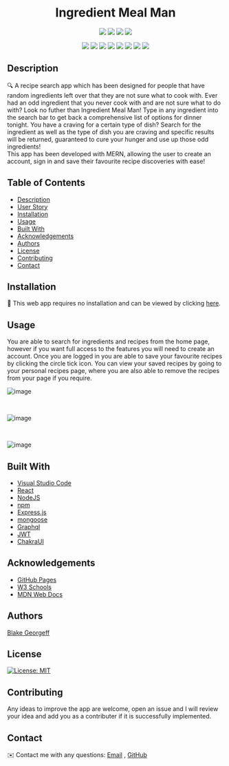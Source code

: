 
<h1 align="center">Ingredient Meal Man</h1>
   
  
<p align="center">
    <img src="https://img.shields.io/github/repo-size/BlakeGeo/Ingredient-Meal-Man" />
    <img src="https://img.shields.io/github/languages/top/BlakeGeo/Ingredient-Meal-Man"  />
    <img src="https://img.shields.io/github/issues/BlakeGeo/Ingredient-Meal-Man" />
    <img src="https://img.shields.io/github/last-commit/BlakeGeo/Ingredient-Meal-Man" >
</p>
  
<p align="center">
    <img src="https://img.shields.io/badge/Javascript-yellow" />
    <img src="https://img.shields.io/badge/VisualStudioCode-blue"  />
    <img src="https://img.shields.io/badge/-MongoDB-red" >
    <img src="https://img.shields.io/badge/-Express-brightgreen" >
    <img src="https://img.shields.io/badge/-React-blueviolet" >
    <img src="https://img.shields.io/badge/-Node.js-yellowgreen" />
    <img src="https://img.shields.io/badge/-GraphQL-red" >
    <img src="https://img.shields.io/badge/-ChakraUI-yellow" >


</p>
   
## Description
  
🔍 A recipe search app which has been designed for people that have random ingredients left over that they are not sure what to cook with. Ever had an odd ingredient that you never cook with and are not sure what to do with? Look no futher than Ingredient Meal Man! Type in any ingredient into the search bar to get back a comprehensive list of options for dinner tonight. You have a craving for a certain type of dish? Search for the ingredient as well as the type of dish you are craving and specific results will be returned, guaranteed to cure your hunger and use up those odd ingredients!
<br>
This app has been developed with MERN, allowing the user to create an account, sign in and save their favourite recipe discoveries with ease!
  
## Table of Contents
- [Description](#description)
- [User Story](#user-story)
- [Installation](#installation)
- [Usage](#usage)
- [Built With](#built-with)
- [Acknowledgements](#acknowledgements)
- [Authors](#authors)
- [License](#license)
- [Contributing](#contributing)
- [Contact](#contact)

## Installation
💾 This web app requires no installation and can be viewed by clicking [here](https://ingredient-meal-man.herokuapp.com/).

## Usage
You are able to search for ingredients and recipes from the home page, however if you want full access to the features you will need to create an account. Once you are logged in you are able to save your favourite recipes by clicking the circle tick icon. You can view your saved recipes by going to your personal recipes page, where you are also able to remove the recipes from your page if you require.

![image](https://user-images.githubusercontent.com/81725246/141274912-fa34ecc5-ac58-4f35-91de-4bbfe12fe21b.png)

<br>

![image](https://user-images.githubusercontent.com/81725246/141275082-404f3e07-73f8-4327-a30b-7fffc311ce08.png)

<br>

![image](https://user-images.githubusercontent.com/81725246/141275249-044ed953-38d8-4837-b3c2-296bb21366cf.png)

  
## Built With

* [Visual Studio Code](https://code.visualstudio.com/)
* [React](https://reactjs.org/)
* [NodeJS](https://nodejs.org/en/)
* [npm](https://www.npmjs.com/)
* [Express.js](https://expressjs.com/)
* [mongoose](https://mongoosejs.com/docs/)
* [Graphql](https://graphql.org/)
* [JWT](https://jwt.io/)
* [ChakraUI](https://chakra-ui.com/)

## Acknowledgements

* [GitHub Pages](https://pages.github.com)
* [W3 Schools](https://www.w3schools.com/)
* [MDN Web Docs](https://developer.mozilla.org/en-US/)

## Authors

[Blake Georgeff](https://github.com/BlakeGeo) 
  
## License

[![License: MIT](https://img.shields.io/badge/License-MIT-yellow.svg)](https://opensource.org/licenses/MIT)

## Contributing

Any ideas to improve the app are welcome, open an issue and I will review your idea and add you as a contributer if it is successfully implemented.

## Contact
✉️ Contact me with any questions: [Email](mailto:georgeffb@hotmail.com) , [GitHub](https://github.com/BlakeGeo)<br />